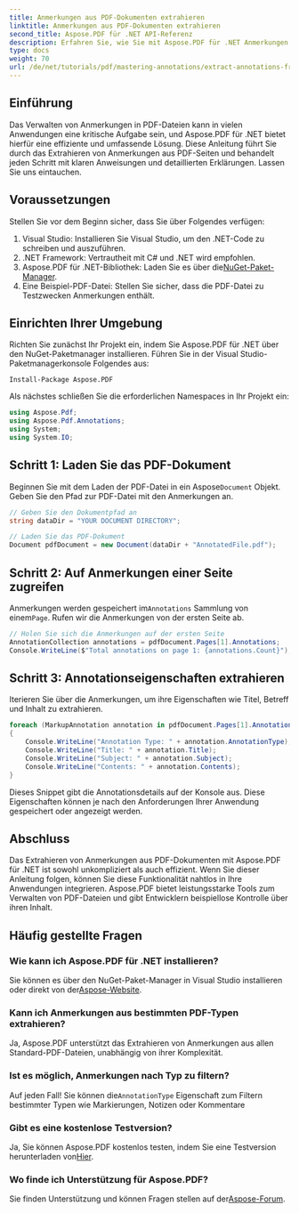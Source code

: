 ```yaml
---
title: Anmerkungen aus PDF-Dokumenten extrahieren
linktitle: Anmerkungen aus PDF-Dokumenten extrahieren
second_title: Aspose.PDF für .NET API-Referenz
description: Erfahren Sie, wie Sie mit Aspose.PDF für .NET Anmerkungen aus PDF-Dokumenten extrahieren. Dieses umfassende Tutorial enthält detaillierte Anweisungen.
type: docs
weight: 70
url: /de/net/tutorials/pdf/mastering-annotations/extract-annotations-from-pdf/
---
```

## Einführung

Das Verwalten von Anmerkungen in PDF-Dateien kann in vielen Anwendungen eine kritische Aufgabe sein, und Aspose.PDF für .NET bietet hierfür eine effiziente und umfassende Lösung. Diese Anleitung führt Sie durch das Extrahieren von Anmerkungen aus PDF-Seiten und behandelt jeden Schritt mit klaren Anweisungen und detaillierten Erklärungen. Lassen Sie uns eintauchen.

## Voraussetzungen

Stellen Sie vor dem Beginn sicher, dass Sie über Folgendes verfügen:

1. Visual Studio: Installieren Sie Visual Studio, um den .NET-Code zu schreiben und auszuführen.
2. .NET Framework: Vertrautheit mit C# und .NET wird empfohlen.
3.  Aspose.PDF für .NET-Bibliothek: Laden Sie es über die[NuGet-Paket-Manager](https://releases.aspose.com/pdf/net/).
4. Eine Beispiel-PDF-Datei: Stellen Sie sicher, dass die PDF-Datei zu Testzwecken Anmerkungen enthält.

## Einrichten Ihrer Umgebung

Richten Sie zunächst Ihr Projekt ein, indem Sie Aspose.PDF für .NET über den NuGet-Paketmanager installieren. Führen Sie in der Visual Studio-Paketmanagerkonsole Folgendes aus:

```shell
Install-Package Aspose.PDF
```

Als nächstes schließen Sie die erforderlichen Namespaces in Ihr Projekt ein:

```csharp
using Aspose.Pdf;
using Aspose.Pdf.Annotations;
using System;
using System.IO;
```

## Schritt 1: Laden Sie das PDF-Dokument

 Beginnen Sie mit dem Laden der PDF-Datei in ein Aspose`Document` Objekt. Geben Sie den Pfad zur PDF-Datei mit den Anmerkungen an.

```csharp
// Geben Sie den Dokumentpfad an
string dataDir = "YOUR DOCUMENT DIRECTORY";

// Laden Sie das PDF-Dokument
Document pdfDocument = new Document(dataDir + "AnnotatedFile.pdf");
```

## Schritt 2: Auf Anmerkungen einer Seite zugreifen

 Anmerkungen werden gespeichert im`Annotations` Sammlung von einem`Page`. Rufen wir die Anmerkungen von der ersten Seite ab.

```csharp
// Holen Sie sich die Anmerkungen auf der ersten Seite
AnnotationCollection annotations = pdfDocument.Pages[1].Annotations;
Console.WriteLine($"Total annotations on page 1: {annotations.Count}");
```

## Schritt 3: Annotationseigenschaften extrahieren

Iterieren Sie über die Anmerkungen, um ihre Eigenschaften wie Titel, Betreff und Inhalt zu extrahieren.

```csharp
foreach (MarkupAnnotation annotation in pdfDocument.Pages[1].Annotations)
{
    Console.WriteLine("Annotation Type: " + annotation.AnnotationType);
    Console.WriteLine("Title: " + annotation.Title);
    Console.WriteLine("Subject: " + annotation.Subject);
    Console.WriteLine("Contents: " + annotation.Contents);
}
```

Dieses Snippet gibt die Annotationsdetails auf der Konsole aus. Diese Eigenschaften können je nach den Anforderungen Ihrer Anwendung gespeichert oder angezeigt werden.

## Abschluss

Das Extrahieren von Anmerkungen aus PDF-Dokumenten mit Aspose.PDF für .NET ist sowohl unkompliziert als auch effizient. Wenn Sie dieser Anleitung folgen, können Sie diese Funktionalität nahtlos in Ihre Anwendungen integrieren. Aspose.PDF bietet leistungsstarke Tools zum Verwalten von PDF-Dateien und gibt Entwicklern beispiellose Kontrolle über ihren Inhalt.

## Häufig gestellte Fragen

### Wie kann ich Aspose.PDF für .NET installieren?
 Sie können es über den NuGet-Paket-Manager in Visual Studio installieren oder direkt von der[Aspose-Website](https://releases.aspose.com/pdf/net/).

### Kann ich Anmerkungen aus bestimmten PDF-Typen extrahieren?
Ja, Aspose.PDF unterstützt das Extrahieren von Anmerkungen aus allen Standard-PDF-Dateien, unabhängig von ihrer Komplexität.

### Ist es möglich, Anmerkungen nach Typ zu filtern?
 Auf jeden Fall! Sie können die`AnnotationType` Eigenschaft zum Filtern bestimmter Typen wie Markierungen, Notizen oder Kommentare

### Gibt es eine kostenlose Testversion?
 Ja, Sie können Aspose.PDF kostenlos testen, indem Sie eine Testversion herunterladen von[Hier](https://releases.aspose.com/).

### Wo finde ich Unterstützung für Aspose.PDF?
 Sie finden Unterstützung und können Fragen stellen auf der[Aspose-Forum](https://forum.aspose.com/c/pdf/10).